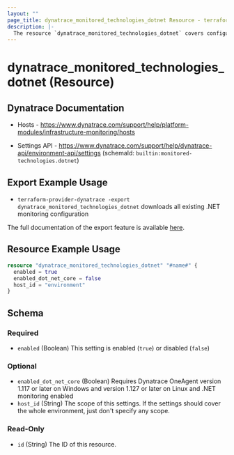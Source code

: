 ```yaml
---
layout: ""
page_title: dynatrace_monitored_technologies_dotnet Resource - terraform-provider-dynatrace"
description: |-
  The resource `dynatrace_monitored_technologies_dotnet` covers configuration to enable/disable .NET monitoring
---
```


# dynatrace_monitored_technologies_dotnet (Resource)

## Dynatrace Documentation

- Hosts - https://www.dynatrace.com/support/help/platform-modules/infrastructure-monitoring/hosts

- Settings API - https://www.dynatrace.com/support/help/dynatrace-api/environment-api/settings (schemaId: `builtin:monitored-technologies.dotnet`)

## Export Example Usage

- `terraform-provider-dynatrace -export dynatrace_monitored_technologies_dotnet` downloads all existing .NET monitoring configuration

The full documentation of the export feature is available [here](https://registry.terraform.io/providers/dynatrace-oss/dynatrace/latest/docs/guides/export-v2).

## Resource Example Usage

```terraform
resource "dynatrace_monitored_technologies_dotnet" "#name#" {
  enabled = true
  enabled_dot_net_core = false
  host_id = "environment"
}
```

<!-- schema generated by tfplugindocs -->
## Schema

### Required

- `enabled` (Boolean) This setting is enabled (`true`) or disabled (`false`)

### Optional

- `enabled_dot_net_core` (Boolean) Requires Dynatrace OneAgent version 1.117 or later on Windows and version 1.127 or later on Linux and .NET monitoring enabled
- `host_id` (String) The scope of this settings. If the settings should cover the whole environment, just don't specify any scope.

### Read-Only

- `id` (String) The ID of this resource.
 